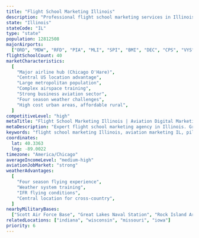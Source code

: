 ```yaml
---
title: "Flight School Marketing Illinois"
description: "Professional flight school marketing services in Illinois. Help your aviation academy succeed in the Prairie State's central aviation hub with expert digital marketing."
state: "Illinois"
stateCode: "IL"
type: "state"
population: 12812508
majorAirports:
  ["ORD", "MDW", "RFD", "PIA", "MLI", "SPI", "BMI", "DEC", "CPS", "VYS"]
flightSchoolCount: 40
marketCharacteristics:
  [
    "Major airline hub (Chicago O'Hare)",
    "Central US location advantage",
    "Large metropolitan population",
    "Complex airspace training",
    "Strong business aviation sector",
    "Four season weather challenges",
    "High cost urban areas, affordable rural",
  ]
competitiveLevel: "high"
metaTitle: "Flight School Marketing Illinois | Aviation Digital Marketing IL"
metaDescription: "Expert flight school marketing agency in Illinois. Grow your IL aviation academy with proven digital marketing strategies. Serving Chicago, Rockford, Peoria."
keywords: "flight school marketing Illinois, aviation marketing IL, pilot training marketing Illinois, flight school SEO Illinois, aviation advertising Illinois"
coordinates:
  lat: 40.3363
  lng: -89.0022
timezone: "America/Chicago"
averageIncomeLevel: "medium-high"
aviationJobMarket: "strong"
weatherAdvantages:
  [
    "Four season flying experience",
    "Weather system training",
    "IFR flying conditions",
    "Central location for cross-country",
  ]
nearbyMilitaryBases:
  ["Scott Air Force Base", "Great Lakes Naval Station", "Rock Island Arsenal"]
relatedLocations: ["indiana", "wisconsin", "missouri", "iowa"]
priority: 6
---
```

